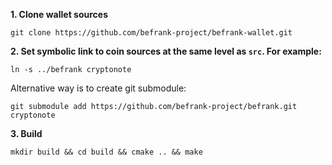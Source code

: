 **1. Clone wallet sources**

```
git clone https://github.com/befrank-project/befrank-wallet.git
```

**2. Set symbolic link to coin sources at the same level as `src`. For example:**

```
ln -s ../befrank cryptonote
```

Alternative way is to create git submodule:

```
git submodule add https://github.com/befrank-project/befrank.git cryptonote
```

**3. Build**

```
mkdir build && cd build && cmake .. && make
```
